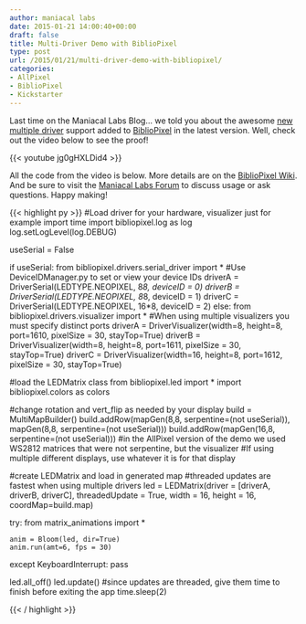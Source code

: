 ```yaml
---
author: maniacal labs
date: 2015-01-21 14:00:40+00:00
draft: false
title: Multi-Driver Demo with BiblioPixel
type: post
url: /2015/01/21/multi-driver-demo-with-bibliopixel/
categories:
- AllPixel
- BiblioPixel
- Kickstarter
---
```


Last time on the Maniacal Labs Blog... we told you about the awesome [new multiple driver](/2015/01/18/exciting-updates/) support added to [BiblioPixel](http://github.com/maniacallabs/bibliopixel) in the latest version. Well, check out the video below to see the proof!




{{< youtube jg0gHXLDid4 >}}



All the code from the video is below. More details are on the [BiblioPixel Wiki](https://github.com/ManiacalLabs/BiblioPixel/wiki). And be sure to visit the [Maniacal Labs Forum](http://forum.maniacallabs.com/) to discuss usage or ask questions. Happy making!



{{< highlight py >}}
#Load driver for your hardware, visualizer just for example
import time
import bibliopixel.log as log
log.setLogLevel(log.DEBUG)

useSerial = False

if useSerial:
    from bibliopixel.drivers.serial_driver import *
    #Use DeviceIDManager.py to set or view your device IDs
    driverA = DriverSerial(LEDTYPE.NEOPIXEL, 8*8, deviceID = 0)
    driverB = DriverSerial(LEDTYPE.NEOPIXEL, 8*8, deviceID = 1)
    driverC = DriverSerial(LEDTYPE.NEOPIXEL, 16*8, deviceID = 2)
else:
    from bibliopixel.drivers.visualizer import *
    #When using multiple visualizers you must specify distinct ports
    driverA = DriverVisualizer(width=8, height=8, port=1610, pixelSize = 30, stayTop=True)
    driverB = DriverVisualizer(width=8, height=8, port=1611, pixelSize = 30, stayTop=True)
    driverC = DriverVisualizer(width=16, height=8, port=1612, pixelSize = 30, stayTop=True)


#load the LEDMatrix class
from bibliopixel.led import *
import bibliopixel.colors as colors

#change rotation and vert_flip as needed by your display
build = MultiMapBuilder()
build.addRow(mapGen(8,8, serpentine=(not useSerial)), mapGen(8,8, serpentine=(not useSerial)))
build.addRow(mapGen(16,8, serpentine=(not useSerial)))
#in the AllPixel version of the demo we used WS2812 matrices that were not serpentine, but the visualizer
#If using multiple different displays, use whatever it is for that display

#create LEDMatrix and load in generated map
#threaded updates are fastest when using multiple drivers
led = LEDMatrix(driver = [driverA, driverB, driverC], threadedUpdate = True, width = 16, height = 16, coordMap=build.map)

try:
    from matrix_animations import *

    anim = Bloom(led, dir=True)
    anim.run(amt=6, fps = 30)

except KeyboardInterrupt:
    pass

led.all_off()
led.update()
#since updates are threaded, give them time to finish before exiting the app
time.sleep(2)

{{< / highlight >}}
